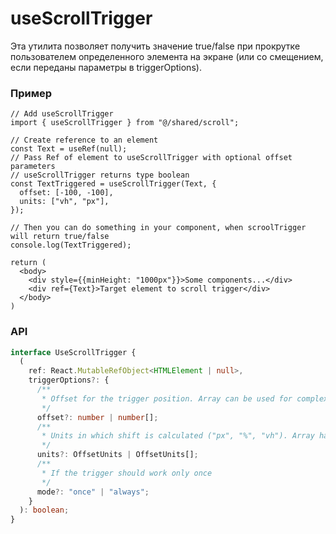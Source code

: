 # useScrollTrigger

Эта утилита позволяет получить значение true/false при прокрутке пользователем определенного элемента на экране (или со смещением, если переданы параметры в triggerOptions).

### Пример

```tsx
// Add useScrollTrigger
import { useScrollTrigger } from "@/shared/scroll";

// Create reference to an element
const Text = useRef(null);
// Pass Ref of element to useScrollTrigger with optional offset parameters
// useScrollTrigger returns type boolean
const TextTriggered = useScrollTrigger(Text, {
  offset: [-100, -100],
  units: ["vh", "px"],
});

// Then you can do something in your component, when scroolTrigger will return true/false
console.log(TextTriggered);

return (
  <body>
    <div style={{minHeight: "1000px"}}>Some components...</div>
    <div ref={Text}>Target element to scroll trigger</div>
  </body>
)
```


### API

```ts
interface UseScrollTrigger {
  (
    ref: React.MutableRefObject<HTMLElement | null>,
    triggerOptions?: {
      /**
       * Offset for the trigger position. Array can be used for complex calculations. Example: top: [100, -50], units: ["%", "px"] - 50px from the bottom of the section.
       */
      offset?: number | number[];
      /**
       * Units in which shift is calculated ("px", "%", "vh"). Array has to be used if "top" is also an Array.
       */
      units?: OffsetUnits | OffsetUnits[];
      /**
       * If the trigger should work only once
       */
      mode?: "once" | "always";
    }
  ): boolean;
}
```